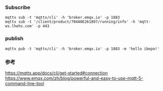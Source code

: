 ### Subscribe
```shell
mqttx sub -t 'mqttx/cli' -h 'broker.emqx.io' -p 1883
mqttx sub -t '/client/product/704A0E261897/running/info' -h 'mqtt-ws.lhehs.com' -p 443 

```

### publish
```shell
mqttx pub -t 'mqttx/cli' -h 'broker.emqx.io' -p 1883 -m 'hello ibepo!'
```

### 参考
https://mqttx.app/docs/cli/get-started#connection
https://www.emqx.com/zh/blog/powerful-and-easy-to-use-mqtt-5-command-line-tool
